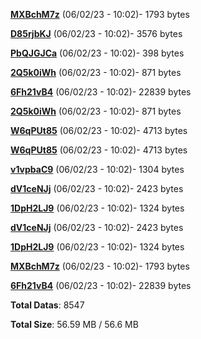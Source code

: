 [**MXBchM7z**](/data/MXBchM7z.txt) (06/02/23 - 10:02)- 1793 bytes

[**D85rjbKJ**](/data/D85rjbKJ.txt) (06/02/23 - 10:02)- 3576 bytes

[**PbQJGJCa**](/data/PbQJGJCa.txt) (06/02/23 - 10:02)- 398 bytes

[**2Q5k0iWh**](/data/2Q5k0iWh.txt) (06/02/23 - 10:02)- 871 bytes

[**6Fh21vB4**](/data/6Fh21vB4.txt) (06/02/23 - 10:02)- 22839 bytes

[**2Q5k0iWh**](/data/2Q5k0iWh.txt) (06/02/23 - 10:02)- 871 bytes

[**W6qPUt85**](/data/W6qPUt85.txt) (06/02/23 - 10:02)- 4713 bytes

[**W6qPUt85**](/data/W6qPUt85.txt) (06/02/23 - 10:02)- 4713 bytes

[**v1vpbaC9**](/data/v1vpbaC9.txt) (06/02/23 - 10:02)- 1304 bytes

[**dV1ceNJj**](/data/dV1ceNJj.txt) (06/02/23 - 10:02)- 2423 bytes

[**1DpH2LJ9**](/data/1DpH2LJ9.txt) (06/02/23 - 10:02)- 1324 bytes

[**dV1ceNJj**](/data/dV1ceNJj.txt) (06/02/23 - 10:02)- 2423 bytes

[**1DpH2LJ9**](/data/1DpH2LJ9.txt) (06/02/23 - 10:02)- 1324 bytes

[**MXBchM7z**](/data/MXBchM7z.txt) (06/02/23 - 10:02)- 1793 bytes

[**6Fh21vB4**](/data/6Fh21vB4.txt) (06/02/23 - 10:02)- 22839 bytes

**Total Datas**: 8547

**Total Size**: 56.59 MB / 56.6 MB